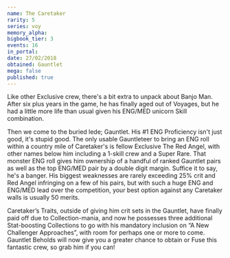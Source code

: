 ```yaml
---
name: The Caretaker
rarity: 5
series: voy
memory_alpha:
bigbook_tier: 3
events: 16
in_portal:
date: 27/02/2018
obtained: Gauntlet
mega: false
published: true
---
```


Like other Exclusive crew, there's a bit extra to unpack about Banjo Man. After six plus years in the game, he has finally aged out of Voyages, but he had a little more life than usual given his ENG/MED unicorn Skill combination.

Then we come to the buried lede; Gauntlet. His #1 ENG Proficiency isn't just good, it's stupid good. The only usable Gauntleteer to bring an ENG roll within a country mile of Caretaker's is fellow Exclusive The Red Angel, with other names below him including a 1-skill crew and a Super Rare. That monster ENG roll gives him ownership of a handful of ranked Gauntlet pairs as well as the top ENG/MED pair by a double digit margin. Suffice it to say, he's a banger. His biggest weaknesses are rarely exceeding 25% crit and Red Angel infringing on a few of his pairs, but with such a huge ENG and ENG/MED lead over the competition, your best option against any Caretaker walls is usually 50 merits. 

Caretaker’s Traits, outside of giving him crit sets in the Gauntlet, have finally paid off due to Collection-mania, and now he possesses three additional Stat-boosting Collections to go with his mandatory inclusion on “A New Challenger Approaches”, with room for perhaps one or more to come. Gauntlet Beholds will now give you a greater chance to obtain or Fuse this fantastic crew, so grab him if you can!
